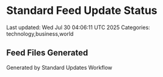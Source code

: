 # Standard Feed Update Status
Last updated: Wed Jul 30 04:06:11 UTC 2025
Categories: technology,business,world

## Feed Files Generated

Generated by Standard Updates Workflow
